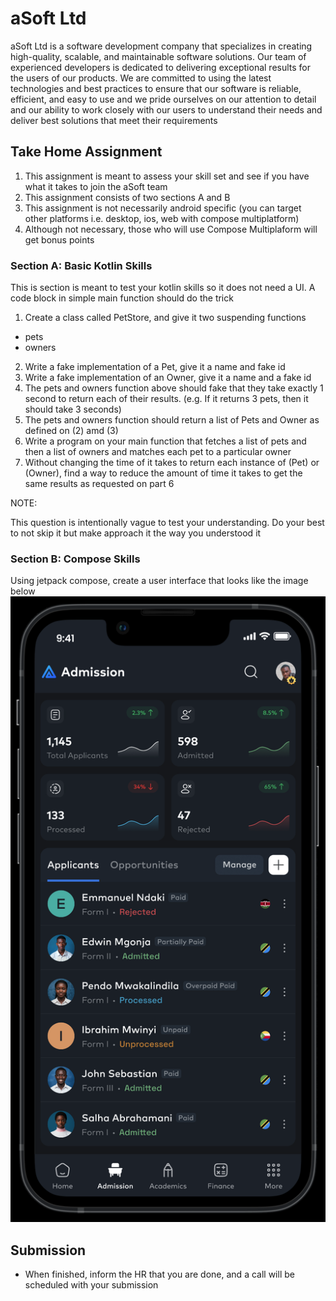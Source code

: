 # aSoft Ltd

aSoft Ltd is a software development company that specializes in creating high-quality, scalable, and maintainable software solutions.
Our team of experienced developers is dedicated to delivering exceptional results for the users of our products.
We are committed to using the latest technologies and best practices to ensure that our software is reliable, efficient, and easy to use
and we pride ourselves on our attention to detail and our ability to work closely with our users to understand their needs and 
deliver best solutions that meet their requirements

## Take Home Assignment 
1. This assignment is meant to assess your skill set and see if you have what it takes to join the aSoft team
1. This assignment consists of two sections A and B
1. This assignment is not necessarily android specific (you can target other platforms i.e. desktop, ios, web with compose multiplatform)
1. Although not necessary, those who will use Compose Multiplaform will get bonus points

### Section A: Basic Kotlin Skills
This is section is meant to test your kotlin skills so it does not need a UI.
A code block in simple main function should do the trick

1. Create a class called PetStore, and give it two suspending functions

  -  pets
  -  owners
2. Write a fake implementation of a Pet, give it a name and fake id
1. Write a fake implementation of an Owner, give it a name and a fake id 
1. The pets and owners function above should fake that they take exactly 1 second to return each of their results. (e.g. If it returns 3 pets, then it should take 3 seconds)
1. The pets and owners function should return a list of Pets and Owner as defined on (2) amd (3)
1. Write a program on your main function that fetches a list of pets and then a list of owners and matches each pet to a particular owner
1. Without changing the time of it takes to return each instance of (Pet) or (Owner), find a way to reduce the amount of time it takes to get the same results as requested on part 6

NOTE: 

This question is intentionally vague to test your understanding. Do your best to not skip it but make approach it the way you understood it 

### Section B: Compose Skills
Using jetpack compose, create a user interface that looks like the image below ![compose.png](compose.png)

## Submission
- When finished, inform the HR that you are done, and a call will be scheduled with your submission